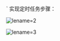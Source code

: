 ` 实现定时任务步骤：

![lename=2](http://192.168.1.240/uploads/ranmufei/apps/a80e72906c/lename_2.png)

![lename=3](http://192.168.1.240/uploads/ranmufei/apps/c12176ce52/lename_3.png)
